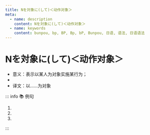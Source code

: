 ```yaml
---
title: Nを対象に(して)＜动作对象＞
meta:
  - name: description
    content: Nを対象に(して)＜动作对象＞
  - name: keywords
    content: bunpou, bp, BP, Bp, bP, Bunpou, 日语, 语法, 日语语法
---
```

    
# Nを対象に(して)＜动作对象＞
    
- 意义：表示以某人为对象实施某行为；
- <grammer-content sentence="接续：**(表人的)名词** ＋ を + 対象に(して)；" />
- 译文：以......为对象

::: info :books: 例句

1. <grammer-content sentence='[東西大学/とうざいだいがく][学生/がくせい][新聞/しんぶん]では、**1[年生/ねんせい]700[人/にん]を[対象/たいしょう]に**インターネットで[大学/だいがく][生活/せいかつ]についてのアンケート[調査/ちょうさ]を[実施/じっし]した。' trans='东西大学学生报以700名大一新生为对象，开展了关于大学生活的网络问卷调查。' />
2. <grammer-content sentence='**[大学生/だいがくせい]を[対象/たいしょう]に**[英語/えいご]を[教える/おしえる]。' trans=' 面向大学生教授英语。' />
3. <grammer-content sentence='[中国/ちゅうごく]にいる**[日本人/にほんじん]を[対象/たいしょう]に**して[生活/せいかつ][調査/ちょうさ]を[実施/じっし]した。' trans='以在中国的日本人为对象实施了生活状况调查。' />

:::
